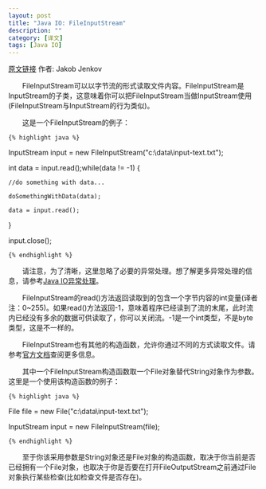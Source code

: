 ```yaml
---
layout: post
title: "Java IO: FileInputStream"
description: ""
category: [译文]
tags: [Java IO]
---
```

<link rel="stylesheet" href="{{ site.baseurl }}/css/pygments.css">

[原文链接](http://tutorials.jenkov.com/java-io/fileinputstream.html) 作者: Jakob Jenkov

　　FileInputStream可以以字节流的形式读取文件内容。FileInputStream是InputStream的子类，这意味着你可以把FileInputStream当做InputStream使用(FileInputStream与InputStream的行为类似)。

　　这是一个FileInputStream的例子：

    {% highlight java %} 

InputStream input = new FileInputStream("c:\\data\\input-text.txt");

int data = input.read();while(data != -1) {

    //do something with data...

    doSomethingWithData(data);

    data = input.read();

}

input.close();

    {% endhighlight %}

<!-- more -->

　　请注意，为了清晰，这里忽略了必要的异常处理。想了解更多异常处理的信息，请参考[Java IO异常处理](http://leesir.github.io/2015/10/java-io-exception/)。

　　FileInputStream的read()方法返回读取到的包含一个字节内容的int变量(译者注：0~255)。如果read()方法返回-1，意味着程序已经读到了流的末尾，此时流内已经没有多余的数据可供读取了，你可以关闭流。-1是一个int类型，不是byte类型，这是不一样的。

　　FileInputStream也有其他的构造函数，允许你通过不同的方式读取文件。请参考[官方文档](http://docs.oracle.com/javase/7/docs/api/)查阅更多信息。

　　其中一个FileInputStream构造函数取一个File对象替代String对象作为参数。这里是一个使用该构造函数的例子：

    {% highlight java %}

File file = new File("c:\\data\\input-text.txt");

InputStream input = new FileInputStream(file);

    {% endhighlight %}

　　至于你该采用参数是String对象还是File对象的构造函数，取决于你当前是否已经拥有一个File对象，也取决于你是否要在打开FileOutputStream之前通过File对象执行某些检查(比如检查文件是否存在)。